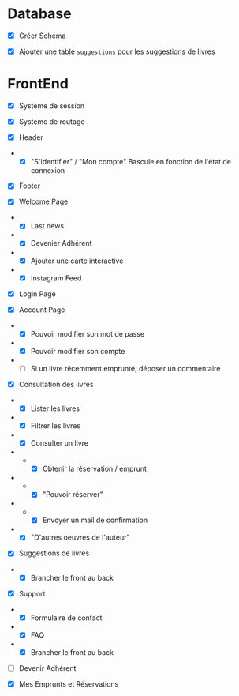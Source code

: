 # Database

- [x] Créer Schéma

- [x] Ajouter une table `suggestions` pour les suggestions de livres

# FrontEnd

- [x] Système de session

- [x] Système de routage

- [x] Header
- - [x] "S'identifier" / "Mon compte" Bascule en fonction de l'état de connexion

- [x] Footer

- [x] Welcome Page
- - [x] Last news
- - [x] Devenier Adhérent
- - [x] Ajouter une carte interactive
- - [x] Instagram Feed

- [x] Login Page

- [x] Account Page
- - [x] Pouvoir modifier son mot de passe
- - [x] Pouvoir modifier son compte
- - [ ] Si un livre récemment emprunté, déposer un commentaire

- [x] Consultation des livres
- - [x] Lister les livres
- - [x] Filtrer les livres
- - [x] Consulter un livre
- - - [x] Obtenir la réservation / emprunt
- - - [x] "Pouvoir réserver"
- - - [x] Envoyer un mail de confirmation
- - [x] "D'autres oeuvres de l'auteur"

- [x] Suggestions de livres
- - [x] Brancher le front au back

- [x] Support
- - [x] Formulaire de contact
- - [x] FAQ
- - [x] Brancher le front au back

- [ ] Devenir Adhérent

- [x] Mes Emprunts et Réservations
